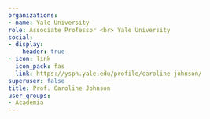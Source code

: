 ```yaml
---
organizations:
- name: Yale University
role: Associate Professor <br> Yale University
social:
- display:
    header: true
- icon: link
  icon_pack: fas
  link: https://ysph.yale.edu/profile/caroline-johnson/
superuser: false
title: Prof. Caroline Johnson
user_groups:
- Academia
---
```


